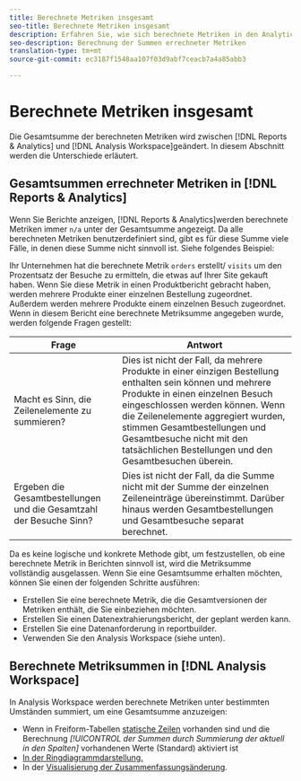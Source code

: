 ```yaml
---
title: Berechnete Metriken insgesamt
seo-title: Berechnete Metriken insgesamt
description: Erfahren Sie, wie sich berechnete Metriken in den Analytics-Tools unterscheiden.
seo-description: Berechnung der Summen errechneter Metriken
translation-type: tm+mt
source-git-commit: ec3187f1548aa107f03d9abf7ceacb7a4a85abb3

---
```



# Berechnete Metriken insgesamt

Die Gesamtsumme der berechneten Metriken wird zwischen [!DNL Reports & Analytics] und [!DNL Analysis Workspace]geändert. In diesem Abschnitt werden die Unterschiede erläutert.

## Gesamtsummen errechneter Metriken in [!DNL Reports & Analytics]

Wenn Sie Berichte anzeigen, [!DNL Reports & Analytics]werden berechnete Metriken immer `n/a` unter der Gesamtsumme angezeigt. Da alle berechneten Metriken benutzerdefiniert sind, gibt es für diese Summe viele Fälle, in denen diese Summe nicht sinnvoll ist. Siehe folgendes Beispiel:

Ihr Unternehmen hat die berechnete Metrik `orders` erstellt/ `visits` um den Prozentsatz der Besuche zu ermitteln, die etwas auf Ihrer Site gekauft haben. Wenn Sie diese Metrik in einen Produktbericht gebracht haben, werden mehrere Produkte einer einzelnen Bestellung zugeordnet. Außerdem werden mehrere Produkte einem einzelnen Besuch zugeordnet. Wenn in diesem Bericht eine berechnete Metriksumme angegeben wurde, werden folgende Fragen gestellt:

| Frage | Antwort |
|---|---|
| Macht es Sinn, die Zeilenelemente zu summieren? | Dies ist nicht der Fall, da mehrere Produkte in einer einzigen Bestellung enthalten sein können und mehrere Produkte in einen einzelnen Besuch eingeschlossen werden können. Wenn die Zeilenelemente aggregiert wurden, stimmen Gesamtbestellungen und Gesamtbesuche nicht mit den tatsächlichen Bestellungen und den Gesamtbesuchen überein. |
| Ergeben die Gesamtbestellungen und die Gesamtzahl der Besuche Sinn? | Dies ist nicht der Fall, da die Summe nicht mit der Summe der einzelnen Zeileneinträge übereinstimmt. Darüber hinaus werden Gesamtbestellungen und Gesamtbesuche separat berechnet. |

Da es keine logische und konkrete Methode gibt, um festzustellen, ob eine berechnete Metrik in Berichten sinnvoll ist, wird die Metriksumme vollständig ausgelassen. Wenn Sie eine Gesamtsumme erhalten möchten, können Sie einen der folgenden Schritte ausführen:

* Erstellen Sie eine berechnete Metrik, die die Gesamtversionen der Metriken enthält, die Sie einbeziehen möchten.
* Erstellen Sie einen Datenextrahierungsbericht, der geplant werden kann.
* Erstellen Sie eine Datenanforderung in reportbuilder.
* Verwenden Sie den Analysis Workspace (siehe unten).

## Berechnete Metriksummen in [!DNL Analysis Workspace]

In Analysis Workspace werden berechnete Metriken unter bestimmten Umständen summiert, um eine Gesamtsumme anzuzeigen:

* Wenn in Freiform-Tabellen [statische Zeilen](/help/analyze/analysis-workspace/build-workspace-project/column-row-settings/manual-vs-dynamic-rows.md) vorhanden sind und die Berechnung *[!UICONTROL der Summen durch Summierung der aktuell in den Spalten]* vorhandenen Werte (Standard) aktiviert ist
* [In der Ringdiagrammdarstellung.](/help/analyze/analysis-workspace/visualizations/donut.md)
* In der [Visualisierung der Zusammenfassungsänderung](/help/analyze/analysis-workspace/visualizations/summary-number-change.md).
